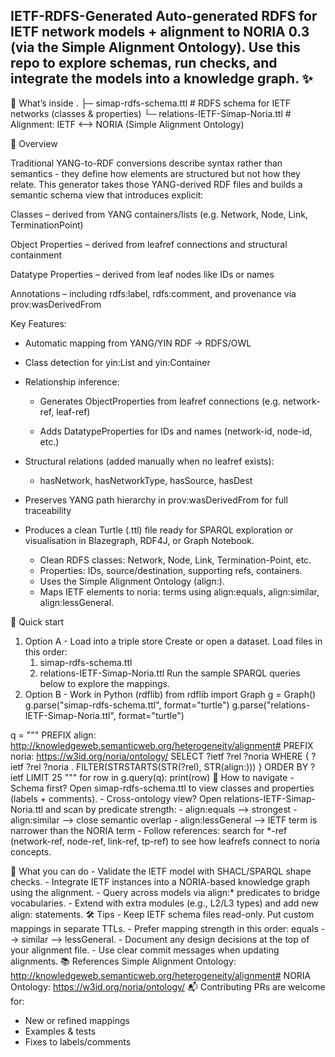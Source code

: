 IETF-RDFS-Generated
Auto-generated RDFS for IETF network models + alignment to NORIA 0.3 (via the Simple Alignment Ontology).
Use this repo to explore schemas, run checks, and integrate the models into a knowledge graph. ✨
---
🔎 What’s inside
.
├─ simap-rdfs-schema.ttl      # RDFS schema for IETF networks (classes & properties)
└─ relations-IETF-Simap-Noria.ttl       # Alignment: IETF <--> NORIA (Simple Alignment Ontology)

🚀 Overview

Traditional YANG-to-RDF conversions describe syntax rather than semantics - they define how elements are structured but not how they relate.
This generator takes those YANG-derived RDF files and builds a semantic schema view that introduces explicit:

Classes – derived from YANG containers/lists (e.g. Network, Node, Link, TerminationPoint)

Object Properties – derived from leafref connections and structural containment

Datatype Properties – derived from leaf nodes like IDs or names

Annotations – including rdfs:label, rdfs:comment, and provenance via prov:wasDerivedFrom

Key Features:

 - Automatic mapping from YANG/YIN RDF → RDFS/OWL

 - Class detection for yin:List and yin:Container

 - Relationship inference:

    - Generates ObjectProperties from leafref connections (e.g. network-ref, leaf-ref)

    - Adds DatatypeProperties for IDs and names (network-id, node-id, etc.)

- Structural relations (added manually when no leafref exists):

    - hasNetwork, hasNetworkType, hasSource, hasDest

- Preserves YANG path hierarchy in prov:wasDerivedFrom for full traceability

- Produces a clean Turtle (.ttl) file ready for SPARQL exploration or visualisation in Blazegraph, RDF4J, or Graph Notebook.

	- Clean RDFS classes: Network, Node, Link, Termination-Point, etc.
	- Properties: IDs, source/destination, supporting refs, containers.
	- Uses the Simple Alignment Ontology (align:).
	- Maps IETF elements to noria: terms using align:equals, align:similar, align:lessGeneral.
 
🚀 Quick start
1.	Option A - Load into a triple store
	Create or open a dataset.
	Load files in this order:
	1) simap-rdfs-schema.ttl
	2) relations-IETF-Simap-Noria.ttl
	Run the sample SPARQL queries below to explore the mappings.
2.	Option B - Work in Python (rdflib)
from rdflib import Graph
g = Graph()
g.parse("simap-rdfs-schema.ttl", format="turtle")
g.parse("relations-IETF-Simap-Noria.ttl", format="turtle")

q = """
PREFIX align: <http://knowledgeweb.semanticweb.org/heterogeneity/alignment#>
PREFIX noria: <https://w3id.org/noria/ontology/>
SELECT ?ietf ?rel ?noria WHERE {
  ?ietf ?rel ?noria .
  FILTER(STRSTARTS(STR(?rel), STR(align:)))
}
ORDER BY ?ietf
LIMIT 25
"""
for row in g.query(q):
    print(row)
🧭 How to navigate
	- Schema first? Open simap-rdfs-schema.ttl to view classes and properties (labels + comments).
	- Cross-ontology view? Open relations-IETF-Simap-Noria.ttl and scan by predicate strength:
	  - align:equals --> strongest
	  - align:similar --> close semantic overlap
	  - align:lessGeneral --> IETF term is narrower than the NORIA term
	- Follow references: search for *-ref (network-ref, node-ref, link-ref, tp-ref) to see how leafrefs connect to noria concepts.

🧩 What you can do
	- Validate the IETF model with SHACL/SPARQL shape checks.
	- Integrate IETF instances into a NORIA-based knowledge graph using the alignment.
	- Query across models via align:* predicates to bridge vocabularies.
	- Extend with extra modules (e.g., L2/L3 types) and add new align: statements.
🛠 Tips
	- Keep IETF schema files read-only. Put custom mappings in separate TTLs.
	- Prefer mapping strength in this order: equals --> similar --> lessGeneral.
	- Document any design decisions at the top of your alignment file.
	- Use clear commit messages when updating alignments.
📚 References
Simple Alignment Ontology: http://knowledgeweb.semanticweb.org/heterogeneity/alignment#
NORIA Ontology: https://w3id.org/noria/ontology/
📬 Contributing
PRs are welcome for:
- New or refined mappings
- Examples & tests
- Fixes to labels/comments

